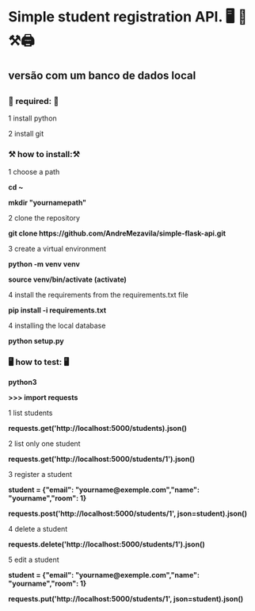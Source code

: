 <h1> Simple student registration API. 🖥️ 📕 ⚒️🖨️ </h1>
<h2> versão com um banco de dados local<h2>

<h3> 📕 required: 📕  </h3>

<p>1 install python </p>
<p>2 install git </p>

<h3>⚒️ how to install:⚒️ </h3>

<p>1 choose a path</p>
	<p><strong>cd ~</strong></p>
	<p><strong>mkdir "yournamepath"</strong></p>
<p>2 clone the repository</p>
	<p><strong>git clone https://github.com/AndreMezavila/simple-flask-api.git</strong></p>
<p>3 create a virtual environment </p>
	<p><strong>python -m venv venv </strong></p>
	<p><strong>source venv/bin/activate (activate) </strong></p>
<p>4 install the requirements from the requirements.txt file </p>
	<p><strong>pip install -i requirements.txt </strong></p>
<p>4 installing the local database </p>
	<p><strong>python setup.py </strong></p>


<h3>🖥️ how to test: 🖥️ </h3>

<p><strong>python3 </strong></p>
<p><strong> >>> import requests </strong></p>

<p>1 list students </p>
	<p><strong> requests.get('http://localhost:5000/students).json() </strong></p>
<p>2 list only one student </p>
	<p><strong> requests.get('http://localhost:5000/students/1').json() </strong></p>
<p>3 register a student </p>
	<p><strong> student = {"email": "yourname@exemple.com","name": "yourname","room": 1} </strong></p>
	<p><strong> requests.post('http://localhost:5000/students/1', json=student).json() </strong></p>
<p>4 delete a student </p>
	<p><strong> requests.delete('http://localhost:5000/students/1').json() </strong></p>
<p>5 edit a student </p>
	<p><strong> student = {"email": "yourname@exemple.com","name": "yourname","room": 1} </strong></p>
	<p><strong> requests.put('http://localhost:5000/students/1', json=student).json() </strong></p>
